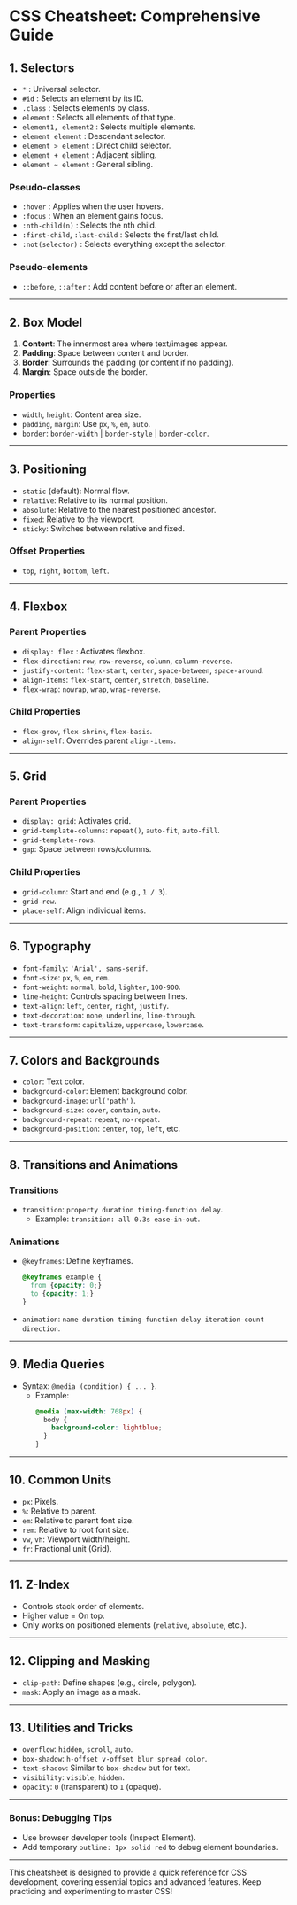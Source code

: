 # CSS Cheatsheet: Comprehensive Guide

## 1. **Selectors**
- `*` : Universal selector.
- `#id` : Selects an element by its ID.
- `.class` : Selects elements by class.
- `element` : Selects all elements of that type.
- `element1, element2` : Selects multiple elements.
- `element element` : Descendant selector.
- `element > element` : Direct child selector.
- `element + element` : Adjacent sibling.
- `element ~ element` : General sibling.

### Pseudo-classes
- `:hover` : Applies when the user hovers.
- `:focus` : When an element gains focus.
- `:nth-child(n)` : Selects the nth child.
- `:first-child`, `:last-child` : Selects the first/last child.
- `:not(selector)` : Selects everything except the selector.

### Pseudo-elements
- `::before`, `::after` : Add content before or after an element.

---

## 2. **Box Model**
1. **Content**: The innermost area where text/images appear.
2. **Padding**: Space between content and border.
3. **Border**: Surrounds the padding (or content if no padding).
4. **Margin**: Space outside the border.

### Properties
- `width`, `height`: Content area size.
- `padding`, `margin`: Use `px`, `%`, `em`, `auto`.
- `border`: `border-width` | `border-style` | `border-color`.

---

## 3. **Positioning**
- `static` (default): Normal flow.
- `relative`: Relative to its normal position.
- `absolute`: Relative to the nearest positioned ancestor.
- `fixed`: Relative to the viewport.
- `sticky`: Switches between relative and fixed.

### Offset Properties
- `top`, `right`, `bottom`, `left`.

---

## 4. **Flexbox**
### Parent Properties
- `display: flex` : Activates flexbox.
- `flex-direction`: `row`, `row-reverse`, `column`, `column-reverse`.
- `justify-content`: `flex-start`, `center`, `space-between`, `space-around`.
- `align-items`: `flex-start`, `center`, `stretch`, `baseline`.
- `flex-wrap`: `nowrap`, `wrap`, `wrap-reverse`.

### Child Properties
- `flex-grow`, `flex-shrink`, `flex-basis`.
- `align-self`: Overrides parent `align-items`.

---

## 5. **Grid**
### Parent Properties
- `display: grid`: Activates grid.
- `grid-template-columns`: `repeat()`, `auto-fit`, `auto-fill`.
- `grid-template-rows`.
- `gap`: Space between rows/columns.

### Child Properties
- `grid-column`: Start and end (e.g., `1 / 3`).
- `grid-row`.
- `place-self`: Align individual items.

---

## 6. **Typography**
- `font-family`: `'Arial', sans-serif`.
- `font-size`: `px`, `%`, `em`, `rem`.
- `font-weight`: `normal`, `bold`, `lighter`, `100-900`.
- `line-height`: Controls spacing between lines.
- `text-align`: `left`, `center`, `right`, `justify`.
- `text-decoration`: `none`, `underline`, `line-through`.
- `text-transform`: `capitalize`, `uppercase`, `lowercase`.

---

## 7. **Colors and Backgrounds**
- `color`: Text color.
- `background-color`: Element background color.
- `background-image`: `url('path')`.
- `background-size`: `cover`, `contain`, `auto`.
- `background-repeat`: `repeat`, `no-repeat`.
- `background-position`: `center`, `top`, `left`, etc.

---

## 8. **Transitions and Animations**
### Transitions
- `transition`: `property duration timing-function delay`.
  - Example: `transition: all 0.3s ease-in-out`.

### Animations
- `@keyframes`: Define keyframes.
  ```css
  @keyframes example {
    from {opacity: 0;}
    to {opacity: 1;}
  }
  ```
- `animation`: `name duration timing-function delay iteration-count direction`.

---

## 9. **Media Queries**
- Syntax: `@media (condition) { ... }`.
  - Example:
    ```css
    @media (max-width: 768px) {
      body {
        background-color: lightblue;
      }
    }
    ```

---

## 10. **Common Units**
- `px`: Pixels.
- `%`: Relative to parent.
- `em`: Relative to parent font size.
- `rem`: Relative to root font size.
- `vw`, `vh`: Viewport width/height.
- `fr`: Fractional unit (Grid).

---

## 11. **Z-Index**
- Controls stack order of elements.
- Higher value = On top.
- Only works on positioned elements (`relative`, `absolute`, etc.).

---

## 12. **Clipping and Masking**
- `clip-path`: Define shapes (e.g., circle, polygon).
- `mask`: Apply an image as a mask.

---

## 13. **Utilities and Tricks**
- `overflow`: `hidden`, `scroll`, `auto`.
- `box-shadow`: `h-offset v-offset blur spread color`.
- `text-shadow`: Similar to `box-shadow` but for text.
- `visibility`: `visible`, `hidden`.
- `opacity`: `0` (transparent) to `1` (opaque).

---

### Bonus: Debugging Tips
- Use browser developer tools (Inspect Element).
- Add temporary `outline: 1px solid red` to debug element boundaries.

---

This cheatsheet is designed to provide a quick reference for CSS development, covering essential topics and advanced features. Keep practicing and experimenting to master CSS!

